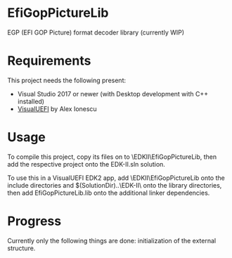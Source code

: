 # EfiGopPictureLib
 EGP (EFI GOP Picture) format decoder library (currently WIP)
# Requirements
 This project needs the following present:
- Visual Studio 2017 or newer (with Desktop development with C++ installed)
- [VisualUEFI](https://github.com/ionescu007/VisualUefi) by Alex Ionescu
# Usage
 To compile this project, copy its files on to <VisualUEFI project path>\EDKII\EfiGopPictureLib, then add the respective project onto the EDK-II.sln solution.

 To use this in a VisualUEFI EDK2 app, add <VisualUEFI project path>\EDKII\EfiGopPictureLib onto the include directories and $(SolutionDir)..\EDK-II\ onto the library directories, then add EfiGopPictureLib.lib onto the additional linker dependencies.
# Progress
 Currently only the following things are done: initialization of the external structure.
